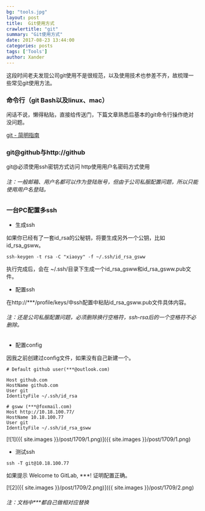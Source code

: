 ```yaml
---
bg: "tools.jpg"
layout: post
title:  Git使用方式
crawlertitle: "git"
summary: "Git使用方式"
date: 2017-08-23 13:44:00
categories: posts
tags: ['Tools']
author: Xander
---
```


这段时间老夫发现公司git使用不是很规范，以及使用技术也参差不齐，故梳理一些常见git使用方法。

### 命令行（git Bash以及linux、mac）

闲话不说，懒得粘贴，直接给传送门，下篇文章熟悉后基本的git命令行操作绝对没问题。

[git - 简明指南](http://rogerdudler.github.io/git-guide/index.zh.html)

### git@github与http://github

git@必须使用ssh密钥方式访问
http使用用户名密码方式使用

###### 注：一般邮箱、用户名都可以作为登陆账号，但由于公司私服配置问题，所以只能使用用户名登陆。

### 一台PC配置多ssh

* 生成ssh

如果你已经有了一套id_rsa的公秘钥，将要生成另外一个公钥，比如id_rsa_gsww。

`ssh-keygen -t rsa -C "xiaoyy" -f ~/.ssh/id_rsa_gsww`

执行完成后，会在 ~/.ssh/目录下生成一个id_rsa_gsww和id_rsa_gsww.pub文件。

* 配置ssh

在http://***/profile/keys/中ssh配置中粘贴id_rsa_gsww.pub文件具体内容。

###### 注：还是公司私服配置问题，必须删除换行空格符，ssh-rsa后的一个空格符不必删除。

* 配置config

因我之前创建过config文件，如果没有自己新建一个。

```text
# Default github user(***@outlook.com)
 
Host github.com
HostName github.com
User git
IdentityFile ~/.ssh/id_rsa
 
# gsww (***@foxmail.com)
Host http://10.18.100.77/
HostName 10.18.100.77
User git
IdentityFile ~/.ssh/id_rsa_gsww
```

[![1]({{ site.images }}/post/1709/1.png)]({{ site.images }}/post/1709/1.png)

* 测试ssh

`ssh -T git@10.18.100.77`

如果提示
Welcome to GitLab, ***!
证明配置正确。

[![2]({{ site.images }}/post/1709/2.png)]({{ site.images }}/post/1709/2.png)

###### 注：文档中***都自己做相对应替换


